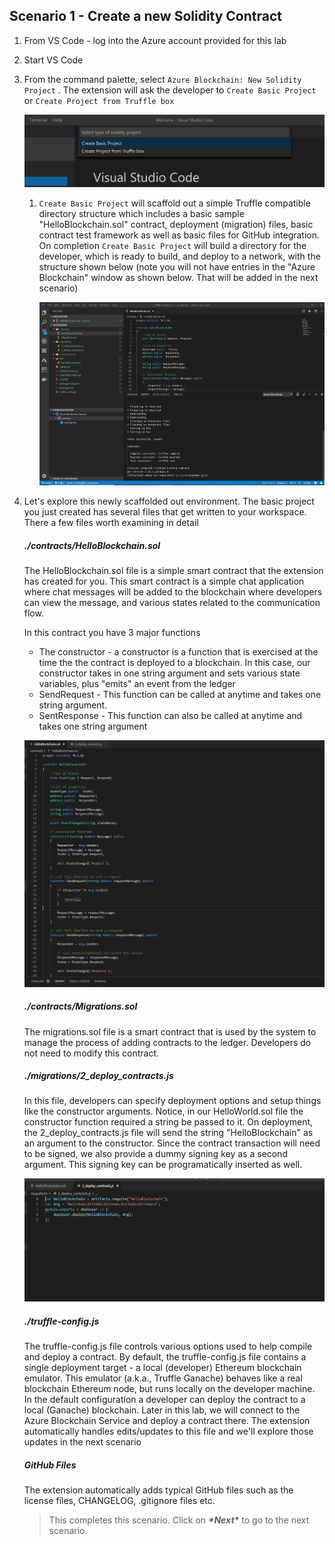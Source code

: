## **Scenario 1 - Create a new Solidity Contract**

1. From VS Code - log into the Azure account provided for this lab

1. Start VS Code

1. From the command palette, select `Azure Blockchain: New Solidity Project` . The extension will ask the developer to `Create Basic Project` or `Create Project from Truffle box`

    ![New Solidity Project](./imgs/unboxNewSolidityProject.png)

    1. `Create Basic Project` will scaffold out a simple Truffle compatible directory structure which includes a basic sample "HelloBlockchain.sol" contract, deployment (migration) files, basic contract test framework as well as basic files for GitHub integration. On completion `Create Basic Project` will build a directory for the developer, which is ready to build, and deploy to a network, with the structure shown below (note you will not have entries in the "Azure Blockchain" window as shown below. That will be added in the next scenario)

       ![New Solidity Project](./imgs/fileNewProject.png)

1. Let's explore this newly scaffolded out environment. The basic project you just created has several files that get written to your workspace. There a few files worth examining in detail

    ##### ./contracts/HelloBlockchain.sol

    The HelloBlockchain.sol file is a simple smart contract that the extension has created for you. This smart contract is a simple chat application where chat messages will be added to the blockchain where developers can view the message, and various states related to the communication flow.

    In this contract you have 3 major functions

    - The constructor - a constructor is a function that is exercised at the time the the contract is deployed to a blockchain. In this case, our constructor takes in one string argument and sets various state variables, plus "emits" an event from the ledger
    - SendRequest - This function can be called at anytime and takes one string argument. 
    - SentResponse - This function can also be called at anytime and takes one string argument

    ![HelloBlockchain.sol](./imgs/helloblockchain.png)

    ##### ./contracts/Migrations.sol

    The migrations.sol file is a smart contract that is used by the system to manage the process of adding contracts to the ledger. Developers do not need to modify this contract.

    ##### ./migrations/2_deploy_contracts.js

    In this file, developers can specify deployment options and setup things like the constructor arguments. Notice, in our HelloWorld.sol file the constructor function required a string be passed to it. On deployment, the 2_deploy_contracts.js file will send the string "HelloBlockchain" as an argument to the constructor. Since the contract transaction will need to be signed, we also provide a dummy signing key as a second argument. This signing key can be programatically inserted as well.

    ![Deploy Contract](./imgs/deployContractJs.png)

    ##### ./truffle-config.js

    The truffle-config.js file controls various options used to help compile and deploy a contract. By default, the truffle-config.js file contains a single deployment target - a local (developer) Ethereum blockchain emulator. This emulator (a.k.a., Truffle Ganache) behaves like a real blockchain Ethereum node, but runs locally on the developer machine. In the default configuration a developer can deploy the contract to a local (Ganache) blockchain. Later in this lab, we will connect to the Azure Blockchain Service and deploy a contract there. The extension automatically handles edits/updates to this file and we'll explore those updates in the next scenario

    ##### GitHub Files

    The extension automatically adds typical GitHub files such as the license files, CHANGELOG, .gitignore files etc.

    > This completes this scenario. Click on ***\*Next\**** to go to the next scenario.

    